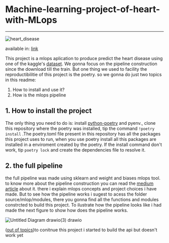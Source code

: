 # Machine-learning-project-of-heart-with-MLops
---

![heart_disease](https://user-images.githubusercontent.com/30417399/172022607-21d36c61-786e-441d-a4e0-87512f032800.png)

available in: [link](https://www.alibabacloud.com/blog/predicting-heart-diseases-with-machine-learning_218458)

This project is a mlops aplication to produce predict the heart disease using one of the kaggle's [dataset](https://www.kaggle.com/datasets/kamilpytlak/personal-key-indicators-of-heart-disease?select=heart_2020_cleaned.csv). We gonna focus on the pipeline construction since the download till the train. But one thing we used to facility the reproductibilitie of this project is the poetry. so we gonna do just two topics in this readme: 
1. How to install and use it?
2. How is the mlops pipeline

## 1. How to install the project
The only thing you need to do is: install [python-poetry](https://python-poetry.org/) and pyenv., clone this repository where the poetry was installed, 
tip the command 
```!poetry install```
.The poetry.toml file present in this repository has all the packages this project uses to run, when you use poetry install all this packages are installed in a enviroment created by the poetry. If the install command don't work, tip ```poetry lock``` and create the dependencies file to resolve it.

## 2. the full pipeline 
the full pipeline was made using sklearn and weight and biases mlops tool. to know more about the pipeline construction you can read the [medium article](https://medium.com/@diego25rn/reproductible-mlops-pipeline-just-like-a-poetry-72223ea2954b) about it. there i explain mlops concepts and project choices i have made. But to see how the pipeline works i sugest to acess the folder source/mlop/modules, there you gonna find all the functions and modules constrcted to build this project. To ilustrate how the pipeline looks like i had made the next figure to show how does the pipeline works.

![Untitled Diagram drawio(3) drawio](https://user-images.githubusercontent.com/30417399/172023364-540c4ab8-cb64-4d9e-9cd9-4d8a75ab1eb6.png)


([out of topics](https://github.com/diego2017003/machine-learning-project-of-heart-api))to conitnue this project i started to build the api but doesn't work yet
